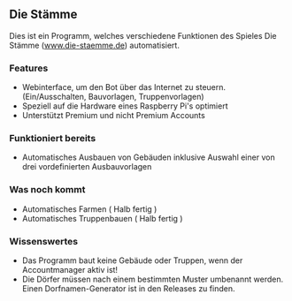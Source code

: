 ## Die Stämme
Dies ist ein Programm, welches verschiedene Funktionen des Spieles Die Stämme (www.die-staemme.de) automatisiert. 

### Features
- Webinterface, um den Bot über das Internet zu steuern. (Ein/Ausschalten, Bauvorlagen, Truppenvorlagen)
- Speziell auf die Hardware eines Raspberry Pi's optimiert
- Unterstützt Premium und nicht Premium Accounts

### Funktioniert bereits
- Automatisches Ausbauen von Gebäuden inklusive Auswahl einer von drei vordefinierten Ausbauvorlagen

### Was noch kommt
- Automatisches Farmen ( Halb fertig )
- Automatisches Truppenbauen ( Halb fertig )

### Wissenswertes
- Das Programm baut keine Gebäude oder Truppen, wenn der Accountmanager aktiv ist!
- Die Dörfer müssen nach einem bestimmten Muster umbenannt werden. Einen Dorfnamen-Generator ist in den Releases zu finden.

